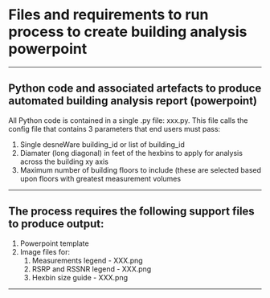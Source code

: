 # Files and requirements to run process to create building analysis powerpoint

---

## Python code and associated artefacts to produce automated building analysis report (powerpoint)

All Python code is contained in a single .py file: xxx.py. This file calls the config file that contains 3 parameters that end users must pass:

1. Single desneWare building_id or list of building_id
2. Diamater (long diagonal) in feet of the hexbins to apply for analysis across the building xy axis
3. Maximum number of building floors to include (these are selected based upon floors with greatest measurement volumes

---

## The process requires the following support files to produce output:

1. Powerpoint template
2. Image files for:
	1. Measurements legend - XXX.png
	2. RSRP and RSSNR legend - XXX.png
	3. Hexbin size guide - XXX.png

---
